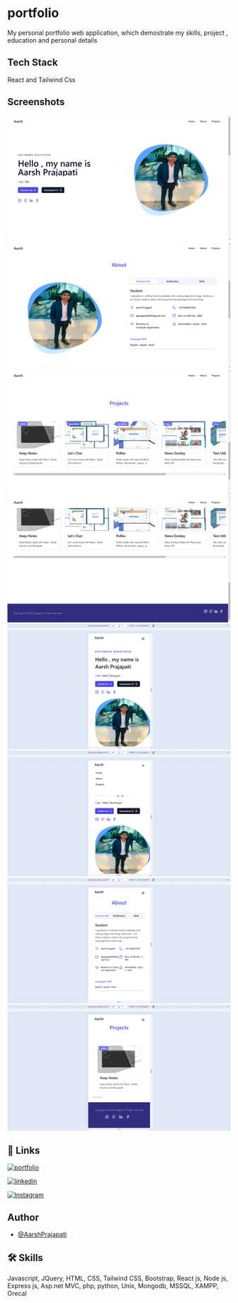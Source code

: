 
# portfolio

My personal portfolio web application, which demostrate my skills, project , education and personal details



## Tech Stack

React and  Tailwind Css



## Screenshots

![Prtfolio](./public/Screenshot/Home.png)
![Prtfolio](./public/Screenshot/About.png)
![Prtfolio](./public/Screenshot/Project.png)
![Prtfolio](./public/Screenshot/Footer.png)
![Prtfolio](./public/Screenshot/Mobile_Home.png)
![Prtfolio](./public/Screenshot/Mobile_Navbar.png)
![Prtfolio](./public/Screenshot/Mobile_About.png)
![Prtfolio](./public/Screenshot/Mobile_Project.png)



## 🔗 Links
[![portfolio](https://img.shields.io/badge/my_portfolio-000?style=for-the-badge&logo=ko-fi&logoColor=white)](https://portfolio-aarshprajapatis-projects.vercel.app/)

[![linkedin](https://img.shields.io/badge/linkedin-0A66C2?style=for-the-badge&logo=linkedin&logoColor=white)](https://www.linkedin.com/in/aarsh-prajapati-167825270//)

[![Instagram](https://img.shields.io/badge/Instagram-E4405F?style=for-the-badge&logo=instagram&logoColor=white)](https://www.instagram.com/aarsh._.802/)

## Author

- [@AarshPrajapati](https://github.com/AarshPrajapati)


## 🛠 Skills
Javascript, JQuery, HTML, CSS, Tailwind CSS, Bootstrap, React js, Node js, Express js, Asp.net MVC, php, python, Unix, Mongodb, MSSQL, XAMPP, Orecal
